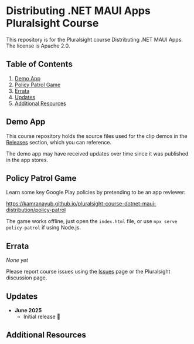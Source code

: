# Distributing .NET MAUI Apps Pluralsight Course

This repository is for the Pluralsight course Distributing .NET MAUI Apps. The license is Apache 2.0.

<!-- [![Course overview screenshot]($COURSE_HERO_IMAGE$)]($COURSE_LINK$) -->


## Table of Contents

1. [Demo App](#demo-app)
1. [Policy Patrol Game](#policy-patrol-game)
1. [Errata](#errata)
1. [Updates](#updates)
1. [Additional Resources](#additional-resources)

## Demo App

This course repository holds the source files used for the clip demos in the [Releases](releases) section, which you can reference. 

The demo app may have received updates over time since it was published in the app stores.

## Policy Patrol Game

Learn some key Google Play policies by pretending to be an app reviewer:

https://kamranayub.github.io/pluralsight-course-dotnet-maui-distribution/policy-patrol

The game works offline, just open the `index.html` file, or use `npx serve policy-patrol` if using Node.js.

## Errata

*None yet*

Please report course issues using the [Issues](issues) page or the Pluralsight discussion page.

## Updates

- **June 2025**
  - Initial release 🎉

## Additional Resources
